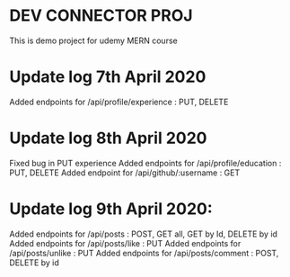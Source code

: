 # DEV CONNECTOR PROJ
This is demo project for udemy MERN course

# Update log 7th April 2020
Added endpoints for /api/profile/experience : PUT, DELETE

# Update log 8th April 2020
Fixed bug in PUT experience
Added endpoints for /api/profile/education : PUT, DELETE
Added endpoint for /api/github/:username : GET

# Update log 9th April 2020:
Added endpoints for /api/posts : POST, GET all, GET by Id, DELETE by id
Added endpoints for /api/posts/like : PUT
Added endpoints for /api/posts/unlike : PUT
Added endpoints for /api/posts/comment : POST, DELETE by id